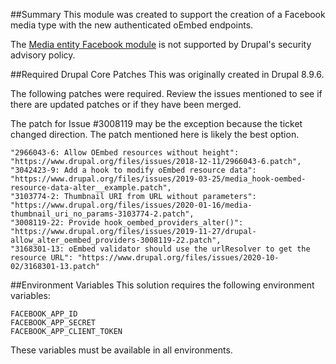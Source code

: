 ##Summary
This module was created to support the creation of a Facebook
media type with the new authenticated oEmbed endpoints.

The [Media entity Facebook module](https://www.drupal.org/project/media_entity_facebook) is not supported by Drupal's
security advisory policy.

##Required Drupal Core Patches
This was originally created in Drupal 8.9.6.

The following patches were required. Review the issues mentioned
to see if there are updated patches or if they have been merged.

The patch for Issue #3008119 may be the exception because the ticket
changed direction. The patch mentioned here is likely the best option.

```
"2966043-6: Allow OEmbed resources without height": "https://www.drupal.org/files/issues/2018-12-11/2966043-6.patch",
"3042423-9: Add a hook to modify oEmbed resource data": "https://www.drupal.org/files/issues/2019-03-25/media_hook-oembed-resource-data-alter__example.patch",
"3103774-2: Thumbnail URI from URL without parameters": "https://www.drupal.org/files/issues/2020-01-16/media-thumbnail_uri_no_params-3103774-2.patch",
"3008119-22: Provide hook_oembed_providers_alter()": "https://www.drupal.org/files/issues/2019-11-27/drupal-allow_alter_oembed_providers-3008119-22.patch",
"3168301-13: oEmbed validator should use the urlResolver to get the resource URL": "https://www.drupal.org/files/issues/2020-10-02/3168301-13.patch"
```

##Environment Variables
This solution requires the following environment variables:
```
FACEBOOK_APP_ID
FACEBOOK_APP_SECRET
FACEBOOK_APP_CLIENT_TOKEN
```
These variables must be available in all environments.